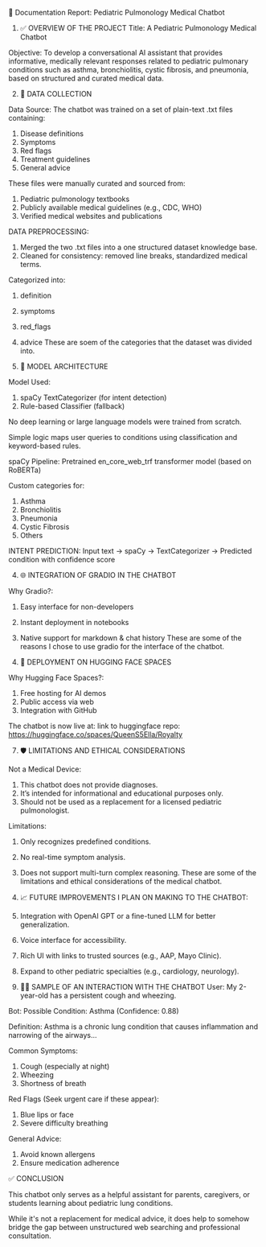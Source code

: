 📄 Documentation Report: Pediatric Pulmonology Medical Chatbot

1. ✅ OVERVIEW OF THE PROJECT
Title: A Pediatric Pulmonology Medical Chatbot

Objective:
To develop a conversational AI assistant that provides informative, medically relevant responses related to pediatric pulmonary conditions such as asthma, bronchiolitis, cystic fibrosis, and pneumonia, based on structured and curated medical data.

2. 📂 DATA COLLECTION

Data Source:
The chatbot was trained on a set of plain-text .txt files containing:
1. Disease definitions
2. Symptoms
3. Red flags
4. Treatment guidelines
5. General advice

These files were manually curated and sourced from:
1. Pediatric pulmonology textbooks
2. Publicly available medical guidelines (e.g., CDC, WHO)
3. Verified medical websites and publications

DATA PREPROCESSING:
1. Merged the two .txt files into a one structured dataset knowledge base.
2. Cleaned for consistency: removed line breaks, standardized medical terms.

Categorized into:
1. definition
2. symptoms
3. red_flags
4. advice
These are soem of the categories that the dataset was divided into.

3. 🧠 MODEL ARCHITECTURE

Model Used:
1. spaCy TextCategorizer (for intent detection)
2. Rule-based Classifier (fallback)

No deep learning or large language models were trained from scratch.

Simple logic maps user queries to conditions using classification and keyword-based rules.

spaCy Pipeline:
Pretrained en_core_web_trf transformer model (based on RoBERTa)

Custom categories for:
1. Asthma
2. Bronchiolitis
3. Pneumonia
4. Cystic Fibrosis
5. Others

INTENT PREDICTION:
Input text → spaCy → TextCategorizer → Predicted condition with confidence score

4. 🌐 INTEGRATION OF GRADIO IN THE CHATBOT

Why Gradio?:
1. Easy interface for non-developers
2. Instant deployment in notebooks
3. Native support for markdown & chat history
These are some of the reasons I chose to use gradio for the interface of the chatbot.

6. 🤗 DEPLOYMENT ON HUGGING FACE SPACES

Why Hugging Face Spaces?:
1. Free hosting for AI demos
2. Public access via web
3. Integration with GitHub

The chatbot is now live at:
link to huggingface repo: https://huggingface.co/spaces/QueenS5Ella/Royalty

7. 🛡️ LIMITATIONS AND ETHICAL CONSIDERATIONS

Not a Medical Device:
1. This chatbot does not provide diagnoses.
2. It’s intended for informational and educational purposes only.
3. Should not be used as a replacement for a licensed pediatric pulmonologist.

Limitations:
1. Only recognizes predefined conditions.
2. No real-time symptom analysis.
3. Does not support multi-turn complex reasoning.
These are some of the limitations and ethical considerations of the medical chatbot.

8. 📈 FUTURE IMPROVEMENTS I PLAN ON MAKING TO THE CHATBOT:
1. Integration with OpenAI GPT or a fine-tuned LLM for better generalization.
2. Voice interface for accessibility.
3. Rich UI with links to trusted sources (e.g., AAP, Mayo Clinic).
4. Expand to other pediatric specialties (e.g., cardiology, neurology).

9. 👨‍🔬 SAMPLE OF AN INTERACTION WITH THE CHATBOT
User: My 2-year-old has a persistent cough and wheezing.

Bot: Possible Condition: Asthma (Confidence: 0.88)

Definition: Asthma is a chronic lung condition that causes inflammation and narrowing of the airways...

Common Symptoms:
1. Cough (especially at night)
2. Wheezing
3. Shortness of breath

Red Flags (Seek urgent care if these appear):
1. Blue lips or face
2. Severe difficulty breathing

General Advice:
1. Avoid known allergens
2. Ensure medication adherence

✅ CONCLUSION

This chatbot only serves as a helpful assistant for parents, caregivers, or students learning about pediatric lung conditions. 

While it's not a replacement for medical advice, it does help to somehow bridge the gap between unstructured web searching and professional consultation.
